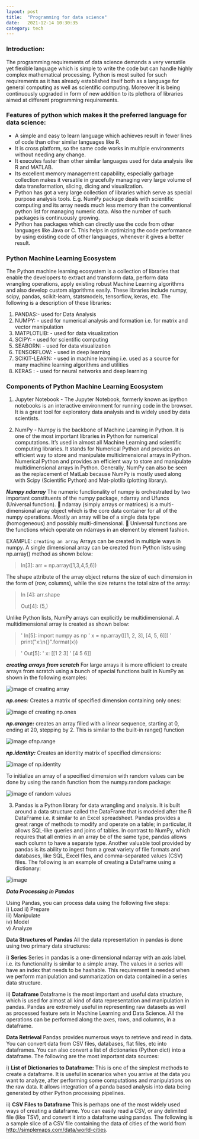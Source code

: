 ```yaml
---
layout: post
title:  "Programming for data science"
date:   2021-12-14 10:30:35 
category: tech
---
```


### Introduction: 

The programming requirements of data science demands a very versatile yet flexible language which is simple to write the code but can handle 
highly complex mathematical processing. Python is most suited for such requirements as it has already established itself both as a language for general 
computing as well as scientific computing. Moreover it is being continuously upgraded in form of new addition to its plethora of libraries aimed at different programming requirements.

### Features of python which makes it the preferred language for data science:

- A simple and easy to learn language which achieves result in fewer lines of code than other similar languages like R.
- It is cross platform, so the same code works in multiple environments without needing any change.
- It executes faster than other similar languages used for data analysis like R and MATLAB. 
- Its excellent memory management capability, especially garbage collection makes it versatile in gracefully managing very large volume of data transformation, slicing, dicing and visualization. 
- Python has got a very large collection of libraries which serve as special purpose analysis tools. E.g. NumPy package deals with scientific computing and its array needs much less memory than the conventional python list for managing numeric data. Also the number of such packages is continuously growing. 
- Python has packages which can directly use the code from other languages like Java or C. This helps in optimizing the code performance by using existing code of other languages, whenever it gives a better result. 


### Python Machine Learning Ecosystem 

The Python machine learning ecosystem is a collection of libraries that enable the developers to extract and transform data, perform data wrangling operations, apply existing robust Machine Learning algorithms and also develop custom algorithms easily. These libraries include numpy, scipy, pandas, scikit-learn, statsmodels, tensorflow, keras, etc. The following is a description of these libraries: 

1. PANDAS:- used for Data Analysis 
2. NUMPY: - used for numerical analysis and formation i.e. for matrix and vector manipulation 
3. MATPLOTLIB: - used for data visualization  
4. SCIPY: - used for scientific computing 
5. SEABORN: - used for data visualization 
6. TENSORFLOW: - used  in deep learning 
7. SCIKIT-LEARN: - used in machine learning i.e. used as a source for many machine learning algorithms and utilities 
8. KERAS : - used for neural networks and deep learning 

  

### Components of Python Machine Learning Ecosystem
1. Jupyter Notebook - The Jupyter Notebook, formerly known as ipython notebooks is an interactive environment for running code in the browser. It is a great tool for exploratory data analysis and is widely used by data scientists.    

2. NumPy - Numpy is the backbone of Machine Learning in Python. It is one of the most important libraries in Python for numerical computations. It’s used in almost all Machine Learning and scientific computing libraries. It stands for Numerical Python and provides an efficient way to store and manipulate multidimensional arrays in Python. Numerical Python and provides an efficient way to store and manipulate multidimensional arrays in Python. Generally, NumPy can also be seen as the replacement of MatLab because NumPy is mostly used along with Scipy (Scientific Python) and Mat-plotlib (plotting library).

***Numpy ndarray*** 
The numeric functionality of numpy is orchestrated by two important constituents of the numpy package, ndarray and Ufuncs (Universal function).   ndarray (simply arrays or matrices) is a multi-dimensional array object which is the core data container for all of the numpy operations. Mostly an array will be of a single data type (homogeneous) and possibly multi-dimensional.   Universal functions are the functions which operate on ndarrays in an element by element fashion.

EXAMPLE:
`creating an array`
Arrays can be created in multiple ways in numpy. A single dimensional array can be created from Python lists using np.array() method as shown below:

> In[3]: arr = np.array([1,3,4,5,6]) 

The shape attribute of the array object returns the size of each dimension in the form of (row, columns), while the size returns the total size of the array: 

>  In [4]: arr.shape 
>
>  Out[4]: (5,) 

Unlike Python lists, NumPy arrays can explicitly be multidimensional. A multidimensional array is created as shown below: 

> ' In[5]: import numpy as np
> '        x = np.array([[1, 2, 3], [4, 5, 6]]) 
> '        print("x:\n{}".format(x)) 

> ' Out[5]: 
> '    x: [[1 2 3] 
> '   [4 5 6]] 

***creating arrays from scratch***
For large arrays it is more efficient to create arrays from scratch using a bunch of special functions built in NumPy as shown in the following examples: 

![image of creating array](https://user-images.githubusercontent.com/42868535/146039626-fa02df64-f58a-4929-8c9a-e5b00eacba4f.png)

***np.ones:*** Creates a matrix of specified dimension containing only ones:

![image of creating np.ones](https://user-images.githubusercontent.com/42868535/146039827-35e7c99b-a309-4c29-b835-f759609e96f5.png)

***np.arange:*** creates an array filled with a linear sequence, starting at 0, ending at 20, stepping by 2. This is similar to the built-in range() function  

![image ofnp.range](https://user-images.githubusercontent.com/42868535/146040226-1d20d13c-2599-49e7-9c3a-05af1a0a2a02.png)

***np.identity:*** Creates an identity matrix of specified dimensions: 

![image of np.identity](https://user-images.githubusercontent.com/42868535/146040415-33f20cb2-e73c-4c8d-8a00-7809293dd09c.png)

To initialize an array of a specified dimension with random values can be done by using the randn function from the numpy.random package: 

![image of random values](https://user-images.githubusercontent.com/42868535/146040728-414ab46c-dae1-4afa-bc97-e8b050c5f329.png)



3. Pandas is a Python library for data wrangling and analysis. It is built around a data structure called the DataFrame that is modeled after the R DataFrame i.e. it similar to an Excel spreadsheet. Pandas provides a great range of methods to modify and operate on a table; in particular, it allows SQL-like queries and joins of tables. In contrast to NumPy, which requires that all entries in an array be of the same type, pandas allows each column to have a separate type. Another valuable tool provided by pandas is its ability to ingest from a great variety of file formats and databases, like SQL, Excel files, and comma-separated values (CSV) files.  The following is an example of creating a DataFrame using a dictionary: 

![image](https://user-images.githubusercontent.com/42868535/146041110-119d1d3c-5ade-4192-a8bb-b274877e201b.png)


***Data Processing in Pandas***

Using Pandas, you can process data using the following five steps:  
i) Load 
ii) Prepare  
iii) Manipulate  
iv) Model  
v) Analyze  


**Data Structures of Pandas**
All the data representation in pandas is done using two primary data structures:

i) **Series** 
Series in pandas is a one-dimensional ndarray with an axis label. i.e. its functionality is similar to a simple array. The values in a series will have an index that needs to be hashable. This requirement is needed when we perform manipulation and summarization on data contained in a series data structure.  

ii) **Dataframe**
 Dataframe is the most important and useful data structure, which is used for almost all kind of data representation and manipulation in pandas. Pandas are extremely
 useful in representing raw datasets as well as processed feature sets in Machine Learning and Data Science. All the operations can be performed along the axes, rows, and columns, in a dataframe. 

 **Data Retrieval**
Pandas provides numerous ways to retrieve and read in data. You can convert data from CSV files, databases, flat files, etc into dataframes. You can also convert a list of dictionaries (Python dict) into a dataframe. The following are the most important data sources: 
  
i) **List of Dictionaries to Dataframe:** This is one of the simplest methods to create a dataframe. It is useful in scenarios when you arrive at the data you want to analyze, after performing some computations and manipulations on the raw data. It allows integration of a panda based analysis into data being generated by other Python processing pipelines. 

ii) **CSV Files to Dataframe** This is perhaps one of the most widely used ways of creating a dataframe. You can easily read a CSV, or any delimited file (like TSV), and convert it into a dataframe using pandas. The following is a sample slice of a CSV file containing the data of cities of the world from http://simplemaps.com/data/world-cities. 
















